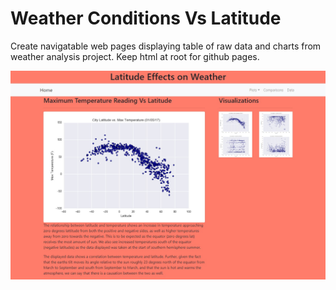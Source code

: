 # Weather Conditions Vs Latitude
Create navigatable web pages displaying table of raw data and charts from weather analysis project. Keep html at root for github pages.

![alt text](https://github.com/dougbhigh/WeatherVsLatitude/blob/master/Visualizations/Web_Visualization_Dashboard.png)